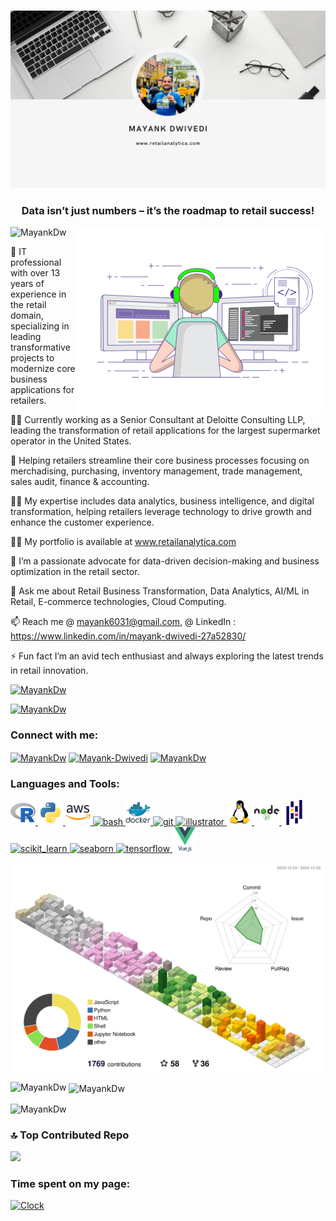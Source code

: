 <h1 align="center"></h1>
<div align="center"> <img src= "https://github.com/mayankdw/mayankdw/blob/main/mayank_github_banner.png"> </div>
<h3 align="center">Data isn’t just numbers – it’s the roadmap to retail success!</h3>
<img align="right" alt="Coding" width="400" src="https://raw.githubusercontent.com/devSouvik/devSouvik/master/gif3.gif">
<p align="left"> <img src="https://komarev.com/ghpvc/?username=MayankDw&label=Profile%20views&color=0e75b6&style=flat" alt="MayankDw" /> </p>

🔭 IT professional with over 13 years of experience in the retail domain, specializing in leading transformative projects to modernize core business applications for retailers.

👨‍💻 Currently working as a Senior Consultant at Deloitte Consulting LLP, leading the transformation of retail applications for the largest supermarket operator in the United States.

🤝 Helping retailers streamline their core business processes focusing on merchadising, purchasing, inventory management, trade management, sales audit, finance & accounting.

👨‍💻 My expertise includes data analytics, business intelligence, and digital transformation, helping retailers leverage technology to drive growth and enhance the customer experience.

👨‍💻 My portfolio is available at www.retailanalytica.com

🌱 I’m a passionate advocate for data-driven decision-making and business optimization in the retail sector.

💬 Ask me about Retail Business Transformation, Data Analytics, AI/ML in Retail, E-commerce technologies, Cloud Computing.

📫 Reach me @ mayank6031@gmail.com, @ LinkedIn : https://www.linkedin.com/in/mayank-dwivedi-27a52830/

⚡ Fun fact I’m an avid tech enthusiast and always exploring the latest trends in retail innovation.

<p align="left"> <a href="https://github.com/ryo-ma/github-profile-trophy"><img src="https://github-profile-trophy.vercel.app/?username=MayankDw" alt="MayankDw" /></a> </p>
<p align="left"> <a href="https://twitter.com/mayank_dw" target="blank"><img src="https://img.shields.io/twitter/follow/MayankDw?logo=twitter&style=for-the-badge" alt="MayankDw" /></a> </p>
<h3 align="left">Connect with me:</h3>
<p align="left">
<a href="https://twitter.com/mayank_dw" target="blank"><img align="center" src="https://raw.githubusercontent.com/rahuldkjain/github-profile-readme-generator/master/src/images/icons/Social/twitter.svg" alt="MayankDw" height="30" width="40" /></a>
<a href="https://www.linkedin.com/in/mayank-dwivedi-27a52830/" target="blank"><img align="center" src="https://raw.githubusercontent.com/rahuldkjain/github-profile-readme-generator/master/src/images/icons/Social/linked-in-alt.svg" alt="Mayank-Dwivedi" height="30" width="40" /></a>
<a href="https://leetcode.com/u/MayankDw/" target="blank"><img align="center" src="https://user-images.githubusercontent.com/36547915/97088991-45da5d00-1652-11eb-900f-80d106540f4f.png" alt="MayankDw" height="30" width="40" /></a>
</p>

<h3 align="left">Languages and Tools:</h3>
<p align="left"> <a href="https://www.r-project.org/" target="_blank" rel="noreferrer"> <img src="https://raw.githubusercontent.com/devicons/devicon/master/icons/r/r-original.svg" alt="R" width="40" height="40"/> </a> <a href="https://www.python.org" target="_blank" rel="noreferrer"> <img src="https://raw.githubusercontent.com/devicons/devicon/master/icons/python/python-original.svg" alt="python" width="40" height="40"/> </a> <a href="https://aws.amazon.com" target="_blank" rel="noreferrer"> <img src="https://raw.githubusercontent.com/devicons/devicon/master/icons/amazonwebservices/amazonwebservices-original-wordmark.svg" alt="aws" width="40" height="40"/> </a> <a href="https://www.gnu.org/software/bash/" target="_blank" rel="noreferrer"> <img src="https://www.vectorlogo.zone/logos/gnu_bash/gnu_bash-icon.svg" alt="bash" width="40" height="40"/> </a> <a href="https://www.docker.com/" target="_blank" rel="noreferrer"> <img src="https://raw.githubusercontent.com/devicons/devicon/master/icons/docker/docker-original-wordmark.svg" alt="docker" width="40" height="40"/> </a> <a href="https://git-scm.com/" target="_blank" rel="noreferrer"> <img src="https://www.vectorlogo.zone/logos/git-scm/git-scm-icon.svg" alt="git" width="40" height="40"/> </a> <a href="https://www.adobe.com/in/products/illustrator.html" target="_blank" rel="noreferrer"> <img src="https://www.vectorlogo.zone/logos/adobe_illustrator/adobe_illustrator-icon.svg" alt="illustrator" width="40" height="40"/> </a> <a href="https://www.linux.org/" target="_blank" rel="noreferrer"> <img src="https://raw.githubusercontent.com/devicons/devicon/master/icons/linux/linux-original.svg" alt="linux" width="40" height="40"/> </a> <a href="https://nodejs.org" target="_blank" rel="noreferrer"> <img src="https://raw.githubusercontent.com/devicons/devicon/master/icons/nodejs/nodejs-original-wordmark.svg" alt="nodejs" width="40" height="40"/> </a> <a href="https://pandas.pydata.org/" target="_blank" rel="noreferrer"> <img src="https://raw.githubusercontent.com/devicons/devicon/2ae2a900d2f041da66e950e4d48052658d850630/icons/pandas/pandas-original.svg" alt="pandas" width="40" height="40"/> </a>  <a href="https://scikit-learn.org/" target="_blank" rel="noreferrer"> <img src="https://upload.wikimedia.org/wikipedia/commons/0/05/Scikit_learn_logo_small.svg" alt="scikit_learn" width="40" height="40"/> </a> <a href="https://seaborn.pydata.org/" target="_blank" rel="noreferrer"> <img src="https://seaborn.pydata.org/_images/logo-mark-lightbg.svg" alt="seaborn" width="40" height="40"/> </a> <a href="https://www.tensorflow.org" target="_blank" rel="noreferrer"> <img src="https://www.vectorlogo.zone/logos/tensorflow/tensorflow-icon.svg" alt="tensorflow" width="40" height="40"/> </a> <a href="https://vuejs.org/" target="_blank" rel="noreferrer"> <img src="https://raw.githubusercontent.com/devicons/devicon/master/icons/vuejs/vuejs-original-wordmark.svg" alt="vuejs" width="40" height="40"/> </a> </a>  </p>

![](./profile-3d-contrib/profile-season-animate.svg) 
<p><img align="left" src="https://github-readme-stats.vercel.app/api/top-langs?username=MayankDw&show_icons=true&locale=en&layout=compact" alt="MayankDw" /></p>

<p>&nbsp;<img align="center" src="https://github-readme-stats.vercel.app/api?username=MayankDw&show_icons=true&locale=en" alt="MayankDw" /></p>

<p><img align="center" src="https://github-readme-streak-stats.herokuapp.com/?user=MayankDw&" alt="MayankDw" /></p>

### 🔝 Top Contributed Repo
![](https://github-contributor-stats.vercel.app/api?username=MayankDw&limit=5&theme=flat&combine_all_yearly_contributions=true)


<h3 align="left">Time spent on my page:</h3>
<p align="left" dir="auto">
<a href="https://github.com/tomchen/animated-svg-clock" title="Animated SVG clock"><img src="https://github.com/tomchen/animated-svg-clock/raw/master/clock.svg" alt="Clock" width="200px" height="200px" style="max-width: 100%;"></a>
</p>


